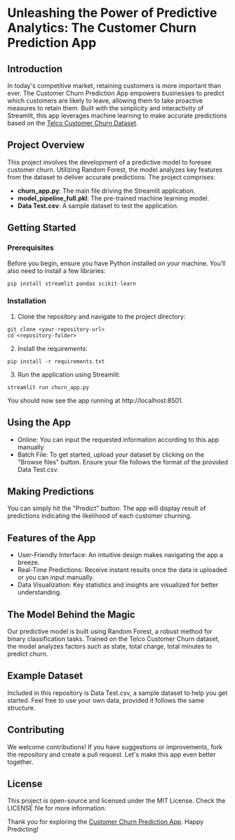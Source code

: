# Unleashing the Power of Predictive Analytics: The Customer Churn Prediction App

## Introduction

In today's competitive market, retaining customers is more important than ever. The Customer Churn Prediction App empowers businesses to predict which customers are likely to leave, allowing them to take proactive measures to retain them. Built with the simplicity and interactivity of Streamlit, this app leverages machine learning to make accurate predictions based on the [Telco Customer Churn Dataset](https://www.kaggle.com/c/customer-churn-prediction-2020/overview).

## Project Overview

This project involves the development of a predictive model to foresee customer churn. Utilizing Random Forest, the model analyzes key features from the dataset to deliver accurate predictions. The project comprises:

- **churn_app.py**: The main file driving the Streamlit application.
- **model_pipeline_full.pkl**: The pre-trained machine learning model.
- **Data Test.csv**: A sample dataset to test the application.

## Getting Started

### Prerequisites

Before you begin, ensure you have Python installed on your machine. You’ll also need to install a few libraries:

```
pip install streamlit pandas scikit-learn
```
### Installation
1. Clone the repository and navigate to the project directory:
```
git clone <your-repository-url>
cd <repository-folder>
```

2. Install the requirements:
```
pip install -r requirements.txt
```

3. Run the application using Streamlit:
```
streamlit run churn_app.py
```
You should now see the app running at http://localhost:8501.

## Using the App
- Online:
You can input the requested information according to this app manually
- Batch File:
To get started, upload your dataset by clicking on the "Browse files" button. Ensure your file follows the format of the provided Data Test.csv.

## Making Predictions
You can simply hit the "Predict" button. The app will display result of predictions indicating the likelihood of each customer churning.

## Features of the App
- User-Friendly Interface: An intuitive design makes navigating the app a breeze.
- Real-Time Predictions: Receive instant results once the data is uploaded or you can input manually.
- Data Visualization: Key statistics and insights are visualized for better understanding.

## The Model Behind the Magic
Our predictive model is built using Random Forest, a robust method for binary classification tasks. Trained on the Telco Customer Churn dataset, the model analyzes factors such as state, total charge, total minutes to predict churn.

## Example Dataset
Included in this repository is Data Test.csv, a sample dataset to help you get started. Feel free to use your own data, provided it follows the same structure.

## Contributing
We welcome contributions! If you have suggestions or improvements, fork the repository and create a pull request. Let's make this app even better together.

## License
This project is open-source and licensed under the MIT License. Check the LICENSE file for more information.

Thank you for exploring the [Customer Churn Prediction App](https://churncustomer.streamlit.app). Happy Predicting!
